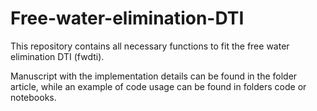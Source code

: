 # Free-water-elimination-DTI

This repository contains all necessary functions to fit the free water
elimination DTI (fwdti).

Manuscript with the implementation details can be found in the folder article,
while an example of code usage can be found in folders code or notebooks.
